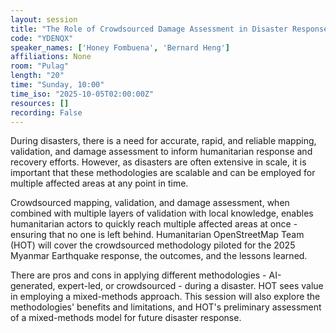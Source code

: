 ```yaml
---
layout: session
title: "The Role of Crowdsourced Damage Assessment in Disaster Response and Recovery"
code: "YDENQX"
speaker_names: ['Honey Fombuena', 'Bernard Heng']
affiliations: None
room: "Pulag"
length: "20"
time: "Sunday, 10:00"
time_iso: "2025-10-05T02:00:00Z"
resources: []
recording: False
---
```


During disasters, there is a need for accurate, rapid, and reliable mapping, validation, and damage assessment to inform humanitarian response and recovery efforts. However, as disasters are often extensive in scale, it is important that these methodologies are scalable and can be employed for multiple affected areas at any point in time.

Crowdsourced mapping, validation, and damage assessment, when combined with multiple layers of validation with local knowledge, enables humanitarian actors to quickly reach multiple affected areas at once - ensuring that no one is left behind. Humanitarian OpenStreetMap Team (HOT) will cover the crowdsourced methodology piloted for the 2025 Myanmar Earthquake response, the outcomes, and the lessons learned.

There are pros and cons in applying different methodologies - AI-generated, expert-led, or crowdsourced - during a disaster. HOT sees value in employing a mixed-methods approach. This session will also explore the methodologies' benefits and limitations, and HOT's preliminary assessment of a mixed-methods model for future disaster response.

